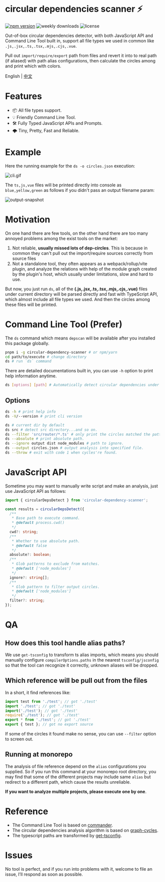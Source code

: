 # circular dependencies scanner ⚡

[![npm version](https://img.shields.io/npm/v/circular-dependency-scanner)](https://npmjs.com/package/circular-dependency-scanner)
![weekly downloads](https://img.shields.io/npm/dw/circular-dependency-scanner)
![license](https://img.shields.io/npm/l/circular-dependency-scanner)

Out-of-box circular dependencies detector, with both JavaScript API and Command Line Tool built in, support all file types we used in common like `.js,.jsx,.ts,.tsx,.mjs,.cjs,.vue`.

Pull out `import/require/export` path from files and revert it into to real path (if aliased) with path alias configurations, then calculate the circles among and print which with colors.

English | [中文](./README.zh_CN.md)

# Features

- 📦 All file types support.
- 💡 Friendly Command Line Tool.
- 🛠️ Fully Typed JavaScript APIs and Prompts.
- 🌩 Tiny, Pretty, Fast and Reliable.

# Example

Here the running example for the `ds -o circles.json` execution:

![cli.gif](https://raw.githubusercontent.com/emosheeep/circular-dependency-scanner/HEAD/snapshots/cli.gif)

The `ts,js,vue` files will be printed directly into console as `blue,yellow,green` as follows if you didn't pass an output filename param:

![output-snapshot](https://raw.githubusercontent.com/emosheeep/circular-dependency-scanner/HEAD/snapshots/output.png)

# Motivation

On one hand there are few tools, on the other hand there are too many annoyed problems among the exist tools on the market:

1. Not reliable, **usually missed lots of dep-circles**. This is because in common they can't pull out the import/require sources correctly from source files
2. Not a standalone tool, they often appears as a webpack/rollup/vite plugin, and analyze the relations with help of the module graph created by the plugin's host, which usually under limitations, slow and hard to use.

But now, you just run `ds`, all of the **(.js,.jsx,.ts,.tsx,.mjs,.cjs,.vue)** files under current directory will be parsed directly and fast with TypeScript API, which almost include all file types we used. And then the circles among these files will be printed.

# Command Line Tool (Prefer)

The `ds` command which means `depscan` will be available after you installed this package globally.

```sh
pnpm i -g circular-dependency-scanner # or npm/yarn
cd path/to/execute # change directory
ds # run `ds` command
```

There are detailed documentations built in, you can use `-h` option to print help information anytime.

```sh
ds [options] [path] # Automatically detect circular dependencies under the current directory and print the circles.
```

## Options

```sh
ds -h # print help info
ds -V/--version # print cli version

ds # current dir by default
ds src # detect src directory...and so on.
ds --filter 'src/router/*.ts' # only print the circles matched the pattern.
ds --absolute # print absolute path.
ds --ignore output dist node_modules # path to ignore.
ds --output circles.json # output analysis into specified file.
ds --throw # exit with code 1 when cycles're found.
```

# JavaScript API

Sometime you may want to manually write script and make an analysis, just use JavaScript API as follows:

```ts
import { circularDepsDetect } from 'circular-dependency-scanner';

const results = circularDepsDetect({
  /**
   * Base path to execute command.
   * @default process.cwd()
   */
  cwd?: string;
  /**
   * Whether to use absolute path.
   * @default false
   */
  absolute?: boolean;
  /**
   * Glob patterns to exclude from matches.
   * @default ['node_modules']
   */
  ignore?: string[];
  /**
   * Glob pattern to filter output circles.
   * @default ['node_modules']
   */
  filter?: string;
});

```

# QA

## How does this tool handle alias paths?

We use `get-tsconfig` to transform ts alias imports, which means you should manually configure `compilerOptions.paths` in the nearest `tsconfig/jsconfig` so that the tool can recognize it correctly, unknown aliases will be dropped.

## Which reference will be pull out from the files

In a short, it find references like: 

```ts
import test from './test'; // got './test'
import './test'; // got './test'
import('./test'); // got './test'
require('./test'); // got './test'
export * from './test'; // got './test'
export { test }; // got no export source
```

If some of the circles it found make no sense, you can use `--filter` option to screen out.

## Running at monorepo

The analysis of file reference depend on the `alias` configurations you supplied. So if you run this command at your monorepo root directory, you may find that some of the different projects may include same `alias` but redirect to a different path, which cause the results unreliable.

**If you want to analyze multiple projects, please execute one by one**.

# Reference

- The Command Line Tool is based on [commander](https://github.com/tj/commander.js).
- The circular dependencies analysis algorithm is based on [graph-cycles](https://github.com/grantila/graph-cycles).
- The typescript paths are transformed by [get-tsconfig](https://github.com/privatenumber/get-tsconfig).

# Issues

No tool is perfect, and if you run into problems with it, welcome to file an issue, I’ll respond as soon as possible.